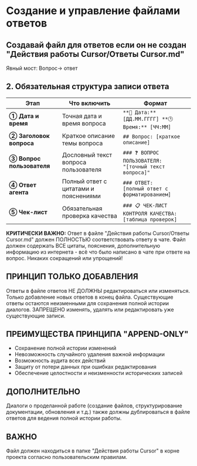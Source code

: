 # Создание и управление файлами ответов

## Создавай файл для ответов если он не создан "Действия работы Cursor/Ответы Cursor.md"

Явный мост: Вопрос→ ответ

## 2. Обязательная структура записи ответа

| Этап            | Что включить                       | Формат                                                       |
| --------------- | ---------------------------------- | ------------------------------------------------------------ |
| **① Дата и время** | Точная дата и время вопроса | `**📅 Дата:** [ДД.ММ.ГГГГ] **🕒 Время:** [ЧЧ:ММ]` |
| **② Заголовок вопроса** | Краткое описание темы вопроса | `## Вопрос: [краткое описание]` |
| **③ Вопрос пользователя** | Дословный текст вопроса пользователя | `### ❓ ВОПРОС ПОЛЬЗОВАТЕЛЯ:`<br>`"[точный текст вопроса]"` |
| **④ Ответ агента** | Полный ответ с цитатами и пояснениями | `### ОТВЕТ:`<br>`[полный ответ с форматированием]` |
| **⑤ Чек-лист** | Обязательная проверка качества | `### 📋 ЧЕК-ЛИСТ КОНТРОЛЯ КАЧЕСТВА:`<br>`[таблица проверок]` |

**КРИТИЧЕСКИ ВАЖНО:** Ответ в файле "Действия работы Cursor/Ответы Cursor.md" должен ПОЛНОСТЬЮ соответствовать ответу в чате. Файл должен содержать ВСЕ цитаты, пояснения, дополнительную информацию из интернета - всё что было написано в чате при ответе на вопрос. Никаких сокращений или упрощений!

## ПРИНЦИП ТОЛЬКО ДОБАВЛЕНИЯ

Ответы в файле ответов НЕ ДОЛЖНЫ редактироваться или изменяться. Только добавление новых ответов в конец файла. Существующие ответы остаются неизменными для сохранения полной истории диалогов. ЗАПРЕЩЕНО изменять, удалять или редактировать уже существующие записи.

## ПРЕИМУЩЕСТВА ПРИНЦИПА "APPEND-ONLY"

- Сохранение полной истории изменений
- Невозможность случайного удаления важной информации  
- Возможность аудита всех действий
- Защиту от потери данных при ошибках редактирования
- Обеспечение целостности и неизменности исторических записей

## ДОПОЛНИТЕЛЬНО

Диалоги о проделанной работе (создание файлов, структурирование документации, обновления и т.д.) также должны дублироваться в файле ответов для ведения полной истории работы.

## ВАЖНО

Файл должен находиться в папке "Действия работы Cursor" в корне проекта согласно пользовательским правилам. 